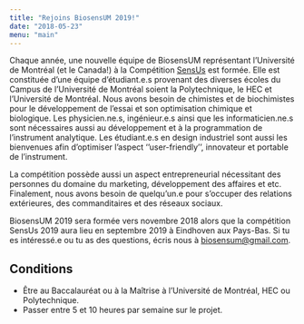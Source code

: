 ```yaml
---
title: "Rejoins BiosensUM 2019!"
date: "2018-05-23"
menu: "main"
---
```


Chaque année, une nouvelle équipe de BiosensUM représentant l’Université de
Montréal (et le Canada!) à la Compétition [SensUs](//sensus.org) est formée.
Elle est constituée d’une équipe d’étudiant.e.s provenant des diverses écoles
du Campus de l’Université de Montréal soient la Polytechnique, le HEC et
l’Université de Montréal. Nous avons besoin de chimistes et de biochimistes pour
le développement de l’essai et son optimisation chimique et biologique. Les
physicien.ne.s, ingénieur.e.s ainsi que les informaticien.ne.s sont nécessaires
aussi au développement et à la programmation de l’instrument analytique. Les
étudiant.e.s en design industriel sont aussi les bienvenues afin d’optimiser
l’aspect ‘’user-friendly’’, innovateur et portable de l’instrument.

<!--more-->

La compétition possède aussi un aspect entrepreneurial nécessitant des personnes
du domaine du marketing, développement des affaires et etc. Finalement, nous
avons besoin de quelqu’un.e pour s’occuper des relations extérieures, des
commanditaires et des réseaux sociaux.

BiosensUM 2019 sera formée vers novembre 2018 alors que la compétition SensUs
2019 aura lieu en septembre 2019 à Eindhoven aux Pays-Bas.
Si tu es intéressé.e ou tu as des questions, écris nous à
[biosensum@gmail.com](mailto:biosensum@gmail.com).

## Conditions

- Être au Baccalauréat ou à la Maîtrise à l’Université de Montréal, HEC ou
  Polytechnique.
- Passer entre 5 et 10 heures par semaine sur le projet.
